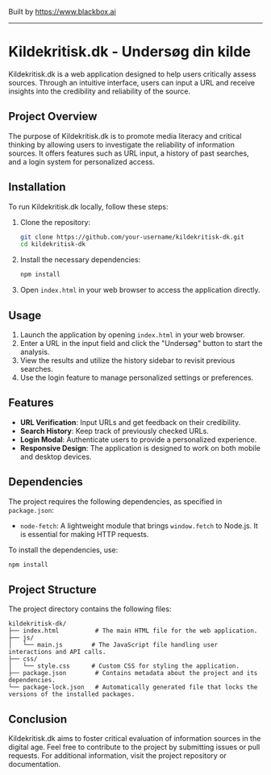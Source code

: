 
Built by https://www.blackbox.ai

---

# Kildekritisk.dk - Undersøg din kilde

Kildekritisk.dk is a web application designed to help users critically assess sources. Through an intuitive interface, users can input a URL and receive insights into the credibility and reliability of the source.

## Project Overview

The purpose of Kildekritisk.dk is to promote media literacy and critical thinking by allowing users to investigate the reliability of information sources. It offers features such as URL input, a history of past searches, and a login system for personalized access.

## Installation

To run Kildekritisk.dk locally, follow these steps:

1. Clone the repository:
   ```bash
   git clone https://github.com/your-username/kildekritisk-dk.git
   cd kildekritisk-dk
   ```

2. Install the necessary dependencies:
   ```bash
   npm install
   ```

3. Open `index.html` in your web browser to access the application directly.

## Usage

1. Launch the application by opening `index.html` in your web browser.
2. Enter a URL in the input field and click the "Undersøg" button to start the analysis.
3. View the results and utilize the history sidebar to revisit previous searches.
4. Use the login feature to manage personalized settings or preferences.

## Features

- **URL Verification**: Input URLs and get feedback on their credibility.
- **Search History**: Keep track of previously checked URLs.
- **Login Modal**: Authenticate users to provide a personalized experience.
- **Responsive Design**: The application is designed to work on both mobile and desktop devices.

## Dependencies

The project requires the following dependencies, as specified in `package.json`:

- `node-fetch`: A lightweight module that brings `window.fetch` to Node.js. It is essential for making HTTP requests.

To install the dependencies, use:
```bash
npm install
```

## Project Structure

The project directory contains the following files:

```
kildekritisk-dk/
├── index.html          # The main HTML file for the web application.
├── js/
│   └── main.js        # The JavaScript file handling user interactions and API calls.
├── css/
│   └── style.css      # Custom CSS for styling the application.
├── package.json        # Contains metadata about the project and its dependencies.
└── package-lock.json   # Automatically generated file that locks the versions of the installed packages.
```

## Conclusion

Kildekritisk.dk aims to foster critical evaluation of information sources in the digital age. Feel free to contribute to the project by submitting issues or pull requests. For additional information, visit the project repository or documentation.